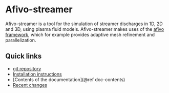 # Afivo-streamer

Afivo-streamer is a tool for the simulation of streamer discharges in 1D, 2D and 3D,
using plasma fluid models. Afivo-streamer makes uses of the [afivo
framework](https://github.com/MD-CWI/afivo), which for example provides
adaptive mesh refinement and parallelization.

## Quick links

* [git repository](https://github.com/MD-CWI/afivo-streamer)
* [Installation instructions](documentation/installation.md)
* [Contents of the documentation](@ref doc-contents)
* [Recent changes](https://github.com/MD-CWI/afivo-streamer/activity)


